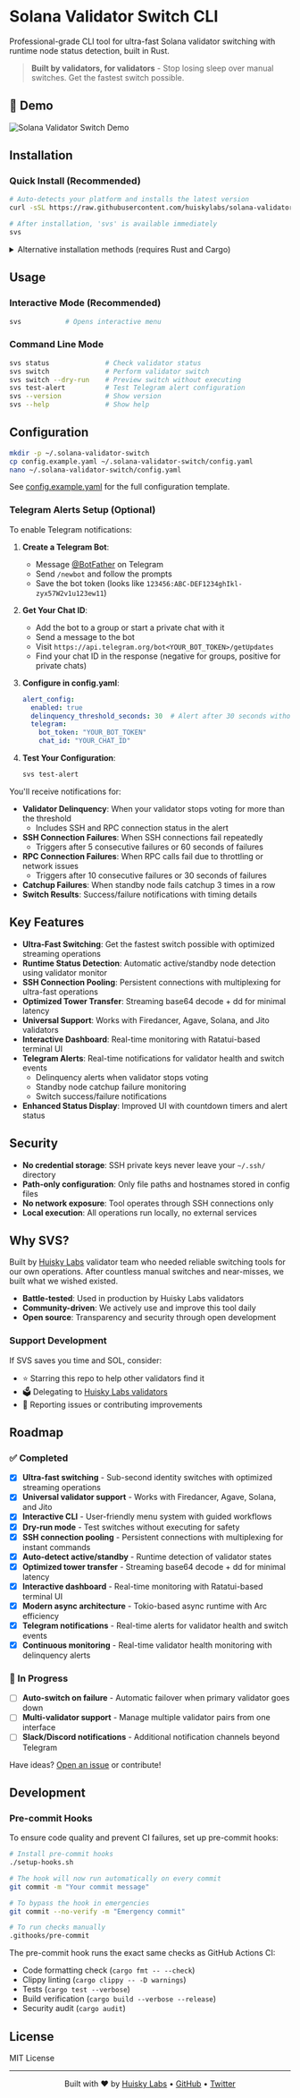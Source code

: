 # Solana Validator Switch CLI

Professional-grade CLI tool for ultra-fast Solana validator switching with runtime node status detection, built in Rust.

> **Built by validators, for validators** - Stop losing sleep over manual switches. Get the fastest switch possible.

## 🎥 Demo

![Solana Validator Switch Demo](assets/demo.gif)


## Installation

### Quick Install (Recommended)

```bash
# Auto-detects your platform and installs the latest version
curl -sSL https://raw.githubusercontent.com/huiskylabs/solana-validator-switch/main/install.sh | bash

# After installation, 'svs' is available immediately
svs
```

<details>
<summary>Alternative installation methods (requires Rust and Cargo)</summary>

#### Clone and Run
```bash
git clone https://github.com/huiskylabs/solana-validator-switch
cd solana-validator-switch
cargo run --release
```

#### Install with Cargo
```bash
cargo install --git https://github.com/huiskylabs/solana-validator-switch

# Add to PATH if not already there
export PATH="$HOME/.cargo/bin:$PATH"
svs
```
</details>

## Usage

### Interactive Mode (Recommended)
```bash
svs           # Opens interactive menu
```

### Command Line Mode
```bash
svs status              # Check validator status
svs switch              # Perform validator switch
svs switch --dry-run    # Preview switch without executing
svs test-alert          # Test Telegram alert configuration
svs --version           # Show version
svs --help              # Show help
```


## Configuration

```bash
mkdir -p ~/.solana-validator-switch
cp config.example.yaml ~/.solana-validator-switch/config.yaml
nano ~/.solana-validator-switch/config.yaml
```

See [config.example.yaml](config.example.yaml) for the full configuration template.

### Telegram Alerts Setup (Optional)

To enable Telegram notifications:

1. **Create a Telegram Bot**:
   - Message [@BotFather](https://t.me/botfather) on Telegram
   - Send `/newbot` and follow the prompts
   - Save the bot token (looks like `123456:ABC-DEF1234ghIkl-zyx57W2v1u123ew11`)

2. **Get Your Chat ID**:
   - Add the bot to a group or start a private chat with it
   - Send a message to the bot
   - Visit `https://api.telegram.org/bot<YOUR_BOT_TOKEN>/getUpdates`
   - Find your chat ID in the response (negative for groups, positive for private chats)

3. **Configure in config.yaml**:
   ```yaml
   alert_config:
     enabled: true
     delinquency_threshold_seconds: 30  # Alert after 30 seconds without voting
     telegram:
       bot_token: "YOUR_BOT_TOKEN"
       chat_id: "YOUR_CHAT_ID"
   ```

4. **Test Your Configuration**:
   ```bash
   svs test-alert
   ```

You'll receive notifications for:
- **Validator Delinquency**: When your validator stops voting for more than the threshold
  - Includes SSH and RPC connection status in the alert
- **SSH Connection Failures**: When SSH connections fail repeatedly
  - Triggers after 5 consecutive failures or 60 seconds of failures
- **RPC Connection Failures**: When RPC calls fail due to throttling or network issues
  - Triggers after 10 consecutive failures or 30 seconds of failures
- **Catchup Failures**: When standby node fails catchup 3 times in a row
- **Switch Results**: Success/failure notifications with timing details

## Key Features

- **Ultra-Fast Switching**: Get the fastest switch possible with optimized streaming operations
- **Runtime Status Detection**: Automatic active/standby node detection using validator monitor
- **SSH Connection Pooling**: Persistent connections with multiplexing for ultra-fast operations
- **Optimized Tower Transfer**: Streaming base64 decode + dd for minimal latency
- **Universal Support**: Works with Firedancer, Agave, Solana, and Jito validators
- **Interactive Dashboard**: Real-time monitoring with Ratatui-based terminal UI
- **Telegram Alerts**: Real-time notifications for validator health and switch events
  - Delinquency alerts when validator stops voting
  - Standby node catchup failure monitoring
  - Switch success/failure notifications
- **Enhanced Status Display**: Improved UI with countdown timers and alert status

## Security

- **No credential storage**: SSH private keys never leave your `~/.ssh/` directory
- **Path-only configuration**: Only file paths and hostnames stored in config files
- **No network exposure**: Tool operates through SSH connections only
- **Local execution**: All operations run locally, no external services

## Why SVS?

Built by [Huisky Labs](https://huisky.xyz/) validator team who needed reliable switching tools for our own operations. After countless manual switches and near-misses, we built what we wished existed.

- **Battle-tested**: Used in production by Huisky Labs validators
- **Community-driven**: We actively use and improve this tool daily
- **Open source**: Transparency and security through open development

### Support Development

If SVS saves you time and SOL, consider:
- ⭐ Starring this repo to help other validators find it
- 🗳️ Delegating to [Huisky Labs validators](https://huisky.xyz/) 
- 🐛 Reporting issues or contributing improvements

## Roadmap

### ✅ Completed
- [x] **Ultra-fast switching** - Sub-second identity switches with optimized streaming operations
- [x] **Universal validator support** - Works with Firedancer, Agave, Solana, and Jito
- [x] **Interactive CLI** - User-friendly menu system with guided workflows  
- [x] **Dry-run mode** - Test switches without executing for safety
- [x] **SSH connection pooling** - Persistent connections with multiplexing for instant commands
- [x] **Auto-detect active/standby** - Runtime detection of validator states
- [x] **Optimized tower transfer** - Streaming base64 decode + dd for minimal latency
- [x] **Interactive dashboard** - Real-time monitoring with Ratatui-based terminal UI
- [x] **Modern async architecture** - Tokio-based async runtime with Arc<Session> efficiency
- [x] **Telegram notifications** - Real-time alerts for validator health and switch events
- [x] **Continuous monitoring** - Real-time validator health monitoring with delinquency alerts

### 🚧 In Progress
- [ ] **Auto-switch on failure** - Automatic failover when primary validator goes down
- [ ] **Multi-validator support** - Manage multiple validator pairs from one interface
- [ ] **Slack/Discord notifications** - Additional notification channels beyond Telegram

Have ideas? [Open an issue](https://github.com/huiskylabs/solana-validator-switch/issues) or contribute!

## Development

### Pre-commit Hooks

To ensure code quality and prevent CI failures, set up pre-commit hooks:

```bash
# Install pre-commit hooks
./setup-hooks.sh

# The hook will now run automatically on every commit
git commit -m "Your commit message"

# To bypass the hook in emergencies
git commit --no-verify -m "Emergency commit"

# To run checks manually
.githooks/pre-commit
```

The pre-commit hook runs the exact same checks as GitHub Actions CI:
- Code formatting check (`cargo fmt -- --check`)
- Clippy linting (`cargo clippy -- -D warnings`)
- Tests (`cargo test --verbose`)
- Build verification (`cargo build --verbose --release`)
- Security audit (`cargo audit`)

## License

MIT License

---

<div align="center">
Built with ❤️ by <a href="https://huisky.xyz/">Huisky Labs</a> • <a href="https://github.com/huiskylabs">GitHub</a> • <a href="https://twitter.com/huiskylabs">Twitter</a>
</div>